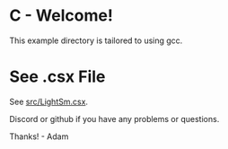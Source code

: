 # C - Welcome!
This example directory is tailored to using gcc.

# See .csx File
See [src/LightSm.csx](./src/LightSm.csx).

Discord or github if you have any problems or questions.

Thanks! - Adam
